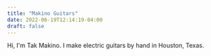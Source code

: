 ```yaml
---
title: "Makino Guitars"
date: 2022-06-19T12:14:19-04:00
draft: false
---
```


Hi, I'm Tak Makino. I make electric guitars by hand in Houston, Texas.

